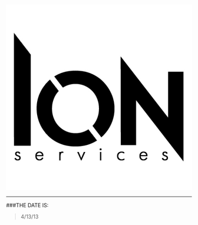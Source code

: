 
![alt text](https://github.com/WulfyWulf/ION/blob/master/ion.png "ION Security Services")
***
###THE DATE IS:
>4/13/13
